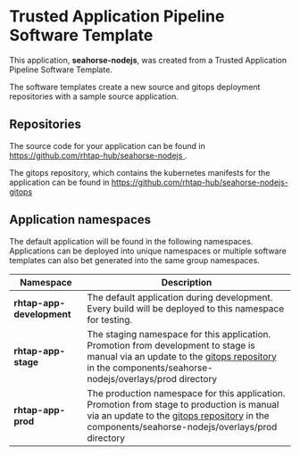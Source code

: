 # Trusted Application Pipeline Software Template

This application, **seahorse-nodejs**, was created from a Trusted Application Pipeline Software Template.

The software templates create a new source and gitops deployment repositories with a sample source application. 

## Repositories

The source code for your application can be found in [https://github.com/rhtap-hub/seahorse-nodejs ](https://github.com/rhtap-hub/seahorse-nodejs ).
 
The gitops repository, which contains the kubernetes manifests for the application can be found in 
[https://github.com/rhtap-hub/seahorse-nodejs-gitops ](https://github.com/rhtap-hub/seahorse-nodejs-gitops ) 

## Application namespaces 

The default application will be found in the following namespaces. Applications can be deployed into unique namespaces or multiple software templates can also bet generated into the same group namespaces.  

|  Namespace   |  Description   |  
| -------- | -------- |   
| **rhtap-app-development** | The default application during development. Every build will be deployed to this namespace for testing. | 
| **rhtap-app-stage** | The staging namespace for this application. Promotion from development to stage is manual via an update to the [gitops repository](https://github.com/rhtap-hub/seahorse-nodejs-gitops ) in the components/seahorse-nodejs/overlays/prod directory |  
| **rhtap-app-prod** | The production namespace for this application. Promotion from stage to production is manual via an update to the [gitops repository](https://github.com/rhtap-hub/seahorse-nodejs-gitops ) in the components/seahorse-nodejs/overlays/prod directory | 